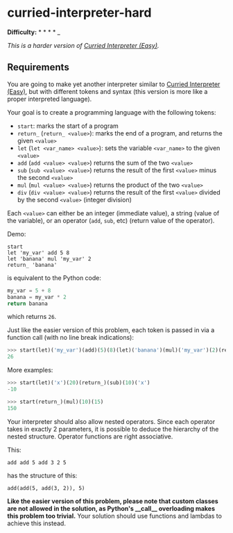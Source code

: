 # curried-interpreter-hard

__Difficulty:__ \* \* \* \* \_

_This is a harder version of [Curried Interpreter (Easy)](/curried-interpreter-easy)._

## Requirements

You are going to make yet another interpreter similar to [Curried Interpreter (Easy)](/curried-interpreter-easy), but with different tokens and syntax (this version is more like a proper interpreted language).

Your goal is to create a programming language with the following tokens:

- `start`: marks the start of a program
- `return_` (`return_ <value>`): marks the end of a program, and returns the given `<value>`
- `let` (`let <var_name> <value>`): sets the variable `<var_name>` to the given `<value>`
- `add` (`add <value> <value>`) returns the sum of the two `<value>`
- `sub` (`sub <value> <value>`) returns the result of the first `<value>` minus the second `<value>`
- `mul` (`mul <value> <value>`) returns the product of the two `<value>`
- `div` (`div <value> <value>`) returns the result of the first `<value>` divided by the second `<value>` (integer division)

Each `<value>` can either be an integer (immediate value), a string (value of the variable), or an operator (`add`, `sub`, etc) (return value of the operator).

Demo:
```
start
let 'my_var' add 5 8
let 'banana' mul 'my_var' 2
return_ 'banana'
```
is equivalent to the Python code:
```python
my_var = 5 + 8
banana = my_var * 2
return banana
```

which returns `26`.

Just like the easier version of this problem, each token is passed in via a function call (with no line break indications):
```python
>>> start(let)('my_var')(add)(5)(8)(let)('banana')(mul)('my_var')(2)(return_)('banana')
26
```

More examples:
```python
>>> start(let)('x')(20)(return_)(sub)(10)('x')
-10
```

```python
>>> start(return_)(mul)(10)(15)
150
```

Your interpreter should also allow nested operators. Since each operator takes in exactly 2 parameters, it is possible to deduce the hierarchy of the nested structure. Operator functions are right associative.

This:
```
add add 5 add 3 2 5
```
has the structure of this:
```
add(add(5, add(3, 2)), 5)
```

__Like the easier version of this problem, please note that custom classes are not allowed in the solution, as Python's \_\_call\_\_ overloading makes this problem too trivial.__ Your solution should use functions and lambdas to achieve this instead.